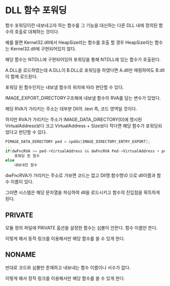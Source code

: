 # DLL 함수 포워딩

함수 포워딩이란 내보내고자 하는 함수를 그 기능을 대신하는 다른 DLL 내에 정의된 함수의 호출로 대체하는 것이다.

예를 들면 Kernel32.dll에서 HeapSize라는 함수를 호출 할 경우 HeapSize라는 함수는 Kernel32.dll에 구현되어있지 않다.

해당 함수는 NTDLL에 구현되어있어 포워딩을 통해 NTDLL에 있는 함수가 호출된다.

A.DLL을 로드하였는데 A.DLL이 B.DLL로 포워딩을 하였다면 A.dll만 매핑하여도 B.dll이 함께 로드된다.

포워딩 된 함수인지는 내보낼 함수의 위치에 따라 판단할 수 있다.

IMAGE_EXPORT_DIRECTORY구조체에 내보낼 함수의 RVA를 담는 변수가 있었다.

해당 RVA가 가리키는 주소는 대부분 Dll의 .text 즉, 코드 영역일 것이다.

하지만 RVA가 가리키는 주소가 IMAGE_DATA_DIRECTORY[0]에 명시된 VirtualAddress보다 크고 VirtualAddress + Size보다 작다면 해당 함수가 포워딩되었다고 판단할 수 있다.

```C++
PIMAGE_DATA_DIRECTORY ped = &pdds[IMAGE_DIRECTORY_ENTRY_EXPORT];
...
if(dwFncRVA >= ped->VirtualAddress && dwFncRVA Ped->VirtualAddress + ped->Size)
    포워딩 된 함수
else
    내보내진 함수
```

dwFncRVA가 가리키는 주소로 가보면 코드는 없고 Dll명.함수명\0 으로 dll이름과 함수 이름이 있다.

그러면 시스템은 해당 문자열을 파싱하여 dll을 로드시키고 함수의 진입점을 획득하게 된다.

## PRIVATE

모듈 정의 파일에 PRIVATE 옵션을 설정한 함수는 심볼이 안뜬다. 함수 이름만 뜬다.

이렇게 해서 동적 링크를 이용해서만 해당 함수를 쓸 수 있게 한다.

## NONAME

반대로 코드와 심볼만 존재하고 내보내는 함수 이름이나 서수가 없다.

이렇게 해서 정적 링크를 이용해서만 해당 함수를 쓸 수 있게 한다.

